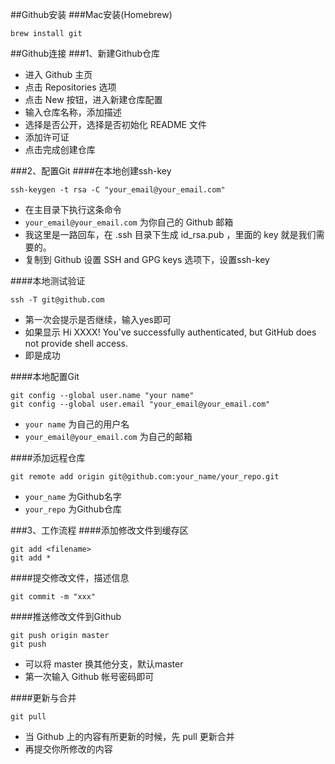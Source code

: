 ##Github安装
###Mac安装(Homebrew)
```
brew install git
```
##Github连接
###1、新建Github仓库
* 进入 Github 主页
* 点击 Repositories 选项
* 点击 New 按钮，进入新建仓库配置
* 输入仓库名称，添加描述
* 选择是否公开，选择是否初始化 README 文件
* 添加许可证
* 点击完成创建仓库

###2、配置Git
####在本地创建ssh-key
```
ssh-keygen -t rsa -C "your_email@your_email.com"
```
* 在主目录下执行这条命令
* `your_email@your_email.com` 为你自己的 Github 邮箱
* 我这里是一路回车，在 .ssh 目录下生成 id_rsa.pub ，里面的 key 就是我们需要的。
* 复制到 Github 设置 SSH and GPG keys 选项下，设置ssh-key

####本地测试验证
```
ssh -T git@github.com
```
* 第一次会提示是否继续，输入yes即可
* 如果显示 Hi 	XXXX! You've successfully authenticated, but GitHub does not provide shell access.
* 即是成功

####本地配置Git
```
git config --global user.name "your name"
git config --global user.email "your_email@your_email.com"
```
* `your name` 为自己的用户名
* `your_email@your_email.com` 为自己的邮箱

####添加远程仓库
```
git remote add origin git@github.com:your_name/your_repo.git
```
* `your_name` 为Github名字
* `your_repo` 为Github仓库

###3、工作流程
####添加修改文件到缓存区
```
git add <filename>
git add *
```
####提交修改文件，描述信息
```
git commit -m "xxx"
```
####推送修改文件到Github
```
git push origin master
git push
```
* 可以将 master 换其他分支，默认master
* 第一次输入 Github 帐号密码即可

####更新与合并
```
git pull
```
* 当 Github 上的内容有所更新的时候，先 pull 更新合并
* 再提交你所修改的内容 















